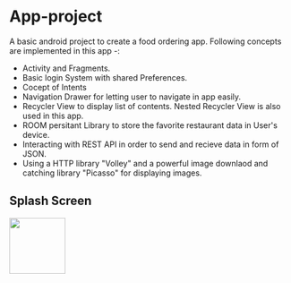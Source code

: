 # App-project
A basic android project to create a food ordering app.
Following concepts are implemented in this app -:
* Activity and Fragments.
* Basic login System with shared Preferences.
* Cocept of Intents
* Navigation Drawer for letting user to navigate in app easily.
* Recycler View to display list of contents. Nested Recycler View is also used in this app.
* ROOM persitant Library to store the favorite restaurant data in User's device.
* Interacting with REST API in order to send and recieve data in form of JSON.
* Using a HTTP library "Volley" and a powerful image downlaod and catching library "Picasso" for displaying images.

## Splash Screen

<img src="https://user-images.githubusercontent.com/56395441/196800748-74cf68c3-b320-4f41-9134-c02062b89535.jpg" width = "100" height = "100">
